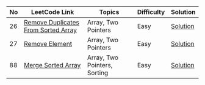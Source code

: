
| No | LeetCode Link                                                                                                                                                       | Topics                       | Difficulty | Solution                                                                          |
|----|---------------------------------------------------------------------------------------------------------------------------------------------------------------------|------------------------------|------------|-----------------------------------------------------------------------------------|
| 26 | [Remove Duplicates From Sorted Array](https://leetcode.com/problems/remove-duplicates-from-sorted-array/description/?envType=study-plan-v2&envId=top-interview-150) | Array, Two Pointers          | Easy       | [Solution](src/main/java/easy/Q0026RemoveDuplicatesFromSortedArray/Solution.java) |
| 27 | [Remove Element](https://leetcode.com/problems/remove-element/?envType=study-plan-v2&envId=top-interview-150)                                                       | Array, Two Pointers          | Easy       | [Solution](src/main/java/easy/Q0027RemoveElement/Solution.java)                   |
| 88 | [Merge Sorted Array](https://leetcode.com/problems/merge-sorted-array/description/?envType=study-plan-v2&envId=top-interview-150)                                   | Array, Two Pointers, Sorting | Easy       | [Solution](src/main/java/easy/Q0088MergeSortedArray/SolutionTwo.java)             |